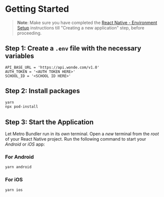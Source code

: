 # Getting Started

> **Note**: Make sure you have completed the [React Native - Environment Setup](https://reactnative.dev/docs/environment-setup) instructions till "Creating a new application" step, before proceeding.

## Step 1: Create a `.env` file with the necessary variables

```
API_BASE_URL = 'https://api.wonde.com/v1.0'
AUTH_TOKEN = '<AUTH TOKEN HERE>'
SCHOOL_ID = '<SCHOOL ID HERE>'
```

## Step 2: Install packages

```bash
yarn
npx pod-install
```

## Step 3: Start the Application

Let Metro Bundler run in its _own_ terminal. Open a _new_ terminal from the _root_ of your React Native project. Run the following command to start your _Android_ or _iOS_ app:

### For Android

```bash
yarn android
```

### For iOS

```bash
yarn ios
```
